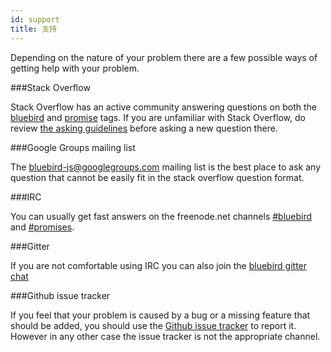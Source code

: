 ```yaml
---
id: support
title: 支持
---
```


Depending on the nature of your problem there are a few possible ways of getting help with your problem.

###Stack Overflow

Stack Overflow has an active community answering questions on both the [bluebird](http://stackoverflow.com/questions/tagged/bluebird) and [promise](http://stackoverflow.com/questions/tagged/promise) tags. If you are unfamiliar with Stack Overflow, do review [the asking guidelines](http://stackoverflow.com/help/asking) before asking a new question there.

###Google Groups mailing list

The [bluebird-js@googlegroups.com](https://groups.google.com/forum/#!forum/bluebird-js) mailing list is the best place to ask any question that cannot be easily fit in the stack overflow question format.

###IRC

You can usually get fast answers on the freenode.net channels [#bluebird](irc://chat.freenode.net/bluebird) and [#promises](irc://chat.freenode.net/promises).

###Gitter

If you are not comfortable using IRC you can also join the [bluebird gitter chat](https://gitter.im/petkaantonov/bluebird)

###Github issue tracker

If you feel that your problem is caused by a bug or a missing feature that should be added, you should use the [Github issue tracker](https://github.com/petkaantonov/bluebird/issues/) to report it. However in any other case the issue tracker is not the appropriate channel.
